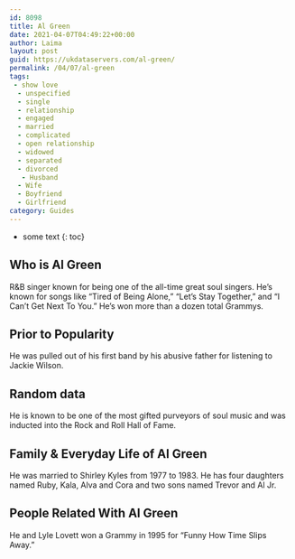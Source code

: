 ```yaml
---
id: 8098
title: Al Green
date: 2021-04-07T04:49:22+00:00
author: Laima
layout: post
guid: https://ukdataservers.com/al-green/
permalink: /04/07/al-green
tags:
 - show love
  - unspecified
  - single
  - relationship
  - engaged
  - married
  - complicated
  - open relationship
  - widowed
  - separated
  - divorced
   - Husband
  - Wife
  - Boyfriend
  - Girlfriend
category: Guides
---
```


* some text
{: toc}


## Who is Al Green
                  
                  
                  
R&B singer known for being one of the all-time great soul singers. He&#8217;s known for songs like &#8220;Tired of Being Alone,&#8221; &#8220;Let&#8217;s Stay Together,&#8221; and &#8220;I Can&#8217;t Get Next To You.&#8221; He&#8217;s won more than a dozen total Grammys.
                  
              
            
              
            
                
                
                
## Prior to Popularity
                  
                  
                  
He was pulled out of his first band by his abusive father for listening to Jackie Wilson.
                  
              
            
              
            
                
                
                
## Random data
                  
                  
                  
He is known to be one of the most gifted purveyors of soul music and was inducted into the Rock and Roll Hall of Fame.
                  
              
            
              
            
                
                
                
## Family & Everyday Life of Al Green
                  
                  
                  
He was married to Shirley Kyles from 1977 to 1983. He has four daughters named Ruby, Kala, Alva and Cora and two sons named Trevor and Al Jr.
                  
              
            
              
            
                
                
                
## People Related With Al Green
                  
                  
                  
He and Lyle Lovett won a Grammy in 1995 for &#8220;Funny How Time Slips Away.&#8221;
                  
              
            
              
            
                
              
            
              
              
            
            
              
            
          
          
          